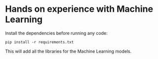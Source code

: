 # Hands on experience with Machine Learning

Install the dependencies before running any code:
```
pip install -r requirements.txt
```

This will add all the libraries for the Machine Learning models.